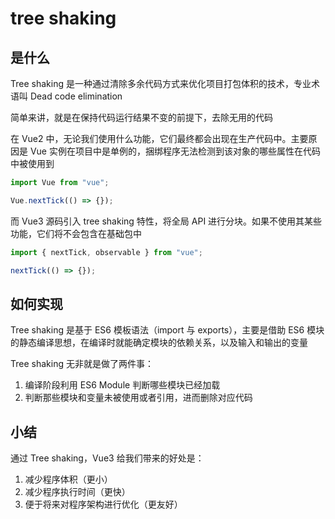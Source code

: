# tree shaking

## 是什么

Tree shaking 是一种通过清除多余代码方式来优化项目打包体积的技术，专业术语叫 Dead code elimination

简单来讲，就是在保持代码运行结果不变的前提下，去除无用的代码

在 Vue2 中，无论我们使用什么功能，它们最终都会出现在生产代码中。主要原因是 Vue 实例在项目中是单例的，捆绑程序无法检测到该对象的哪些属性在代码中被使用到

```js
import Vue from "vue";

Vue.nextTick(() => {});
```

而 Vue3 源码引入 tree shaking 特性，将全局 API 进行分块。如果不使用其某些功能，它们将不会包含在基础包中

```js
import { nextTick, observable } from "vue";

nextTick(() => {});
```

## 如何实现

Tree shaking 是基于 ES6 模板语法（import 与 exports），主要是借助 ES6 模块的静态编译思想，在编译时就能确定模块的依赖关系，以及输入和输出的变量

Tree shaking 无非就是做了两件事：

1. 编译阶段利用 ES6 Module 判断哪些模块已经加载
2. 判断那些模块和变量未被使用或者引用，进而删除对应代码

## 小结

通过 Tree shaking，Vue3 给我们带来的好处是：

1. 减少程序体积（更小）
2. 减少程序执行时间（更快）
3. 便于将来对程序架构进行优化（更友好）
